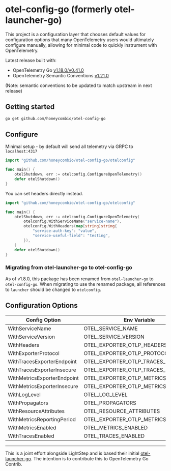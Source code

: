 # otel-config-go (formerly otel-launcher-go)

This project is a configuration layer that chooses default values for configuration options that many OpenTelemetry users would ultimately configure manually, allowing for minimal code to quickly instrument with OpenTelemetry.

Latest release built with:

- OpenTelemetry Go [v1.18.0/v0.41.0](https://github.com/open-telemetry/opentelemetry-go/releases/tag/v1.18.0)
- OpenTelemetry Semantic Conventions [v1.21.0](https://github.com/open-telemetry/opentelemetry-go/tree/main/semconv/v1.21.0)

(Note: semantic conventions to be updated to match upstream in next release)

## Getting started

```bash
go get github.com/honeycombio/otel-config-go
```

## Configure

Minimal setup - by default will send all telemetry via GRPC to `localhost:4317`

```go
import "github.com/honeycombio/otel-config-go/otelconfig"

func main() {
    otelShutdown, err := otelconfig.ConfigureOpenTelemetry()
    defer otelShutdown()
}
```

You can set headers directly instead.

```go
import "github.com/honeycombio/otel-config-go/otelconfig"

func main() {
    otelShutdown, err := otelconfig.ConfigureOpenTelemetry(
        otelconfig.WithServiceName("service-name"),
        otelconfig.WithHeaders(map[string]string{
            "service-auth-key": "value",
            "service-useful-field": "testing",
        }),
    )
    defer otelShutdown()
}
```

### Migrating from otel-launcher-go to otel-config-go

As of v1.8.0, this package has been renamed from `otel-launcher-go` to `otel-config-go`. When migrating to use the renamed package, all references to `launcher` should be changed to `otelconfig`.

## Configuration Options

| Config Option               | Env Variable                        | Required | Default              |
| --------------------------- | ----------------------------------- | -------- | -------------------- |
| WithServiceName             | OTEL_SERVICE_NAME                   | y        | -                    |
| WithServiceVersion          | OTEL_SERVICE_VERSION                | n        | -                    |
| WithHeaders                 | OTEL_EXPORTER_OTLP_HEADERS          | n        | {}                   |
| WithExporterProtocol        | OTEL_EXPORTER_OTLP_PROTOCOL         | n        | grpc                 |
| WithTracesExporterEndpoint  | OTEL_EXPORTER_OTLP_TRACES_ENDPOINT  | n        | localhost:4317       |
| WithTracesExporterInsecure  | OTEL_EXPORTER_OTLP_TRACES_INSECURE  | n        | false                |
| WithMetricsExporterEndpoint | OTEL_EXPORTER_OTLP_METRICS_ENDPOINT | n        | localhost:4317       |
| WithMetricsExporterInsecure | OTEL_EXPORTER_OTLP_METRICS_INSECURE | n        | false                |
| WithLogLevel                | OTEL_LOG_LEVEL                      | n        | info                 |
| WithPropagators             | OTEL_PROPAGATORS                    | n        | tracecontext,baggage |
| WithResourceAttributes      | OTEL_RESOURCE_ATTRIBUTES            | n        | -                    |
| WithMetricsReportingPeriod  | OTEL_EXPORTER_OTLP_METRICS_PERIOD   | n        | 30s                  |
| WithMetricsEnabled          | OTEL_METRICS_ENABLED                | n        | true                 |
| WithTracesEnabled           | OTEL_TRACES_ENABLED                 | n        | true                 |

------

This is a joint effort alongside LightStep and is based their initial [otel-launcher-go](https://github.com/lightstep/otel-launcher-go). The intention is to contribute this to OpenTelemetry Go Contrib.
